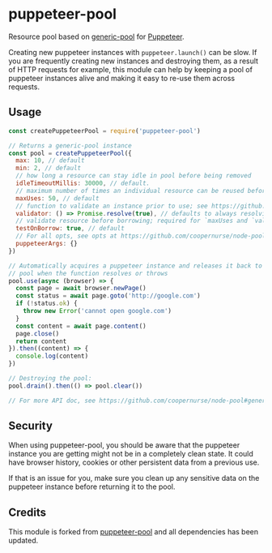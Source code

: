 # puppeteer-pool

Resource pool based on [generic-pool](https://github.com/coopernurse/node-pool) for [Puppeteer](https://github.com/GoogleChrome/puppeteer).

Creating new puppeteer instances with `puppeteer.launch()` can be slow. If
you are frequently creating new instances and destroying them, as a
result of HTTP requests for example, this module can help by keeping a
pool of puppeteer instances alive and making it easy to re-use them across
requests.

## Usage

```javascript
const createPuppeteerPool = require('puppeteer-pool')

// Returns a generic-pool instance
const pool = createPuppeteerPool({
  max: 10, // default
  min: 2, // default
  // how long a resource can stay idle in pool before being removed
  idleTimeoutMillis: 30000, // default.
  // maximum number of times an individual resource can be reused before being destroyed; set to 0 to disable
  maxUses: 50, // default
  // function to validate an instance prior to use; see https://github.com/coopernurse/node-pool#createpool
  validator: () => Promise.resolve(true), // defaults to always resolving true
  // validate resource before borrowing; required for `maxUses and `validator`
  testOnBorrow: true, // default
  // For all opts, see opts at https://github.com/coopernurse/node-pool#createpool
  puppeteerArgs: {}
})

// Automatically acquires a puppeteer instance and releases it back to the
// pool when the function resolves or throws
pool.use(async (browser) => {
  const page = await browser.newPage()
  const status = await page.goto('http://google.com')
  if (!status.ok) {
    throw new Error('cannot open google.com')
  }
  const content = await page.content()
  page.close()
  return content
}).then((content) => {
  console.log(content)
})

// Destroying the pool:
pool.drain().then(() => pool.clear())

// For more API doc, see https://github.com/coopernurse/node-pool#generic-pool
```

## Security

When using puppeteer-pool, you should be aware that the puppeteer instance
you are getting might not be in a completely clean state. It could have
browser history, cookies or other persistent data from a previous use.

If that is an issue for you, make sure you clean up any sensitive data
on the puppeteer instance before returning it to the pool.

## Credits

This module is forked from [puppeteer-pool](https://github.com/latesh/phantom-pool) and all dependencies has been updated.
